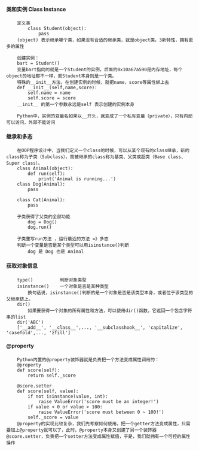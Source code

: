 #### 类和实例	Class Instance
		定义类
			class Student(object):
				pass
		(object) 表示继承哪个类，如果没有合适的继承类，就是object类。3新特性，拥有更多的属性		
		
		创建实例：	
		bart = Student()
		变量bart指向的就是一个Student的实例，后面的0x10a67a590是内存地址，每个object的地址都不一样，而Student本身则是一个类。
		特殊的__init__方法，在创建实例的时候，就把name，score等属性绑上去
		def __init__(self,name,score):
			self.name = name
			self.score = score
		__init__ 的第一个参数永远是self 表示创建的实例本身	
		
		Python中，实例的变量名如果以__开头，就变成了一个私有变量（private），只有内部可以访问，外部不能访问
		

#### 继承和多态
		在OOP程序设计中，当我们定义一个class的时候，可以从某个现有的class继承，新的class称为子类（Subclass），而被继承的class称为基类、父类或超类（Base class、Super class）。
		class Animal(object):
			def run(self):
				print('Animal is running...')
		class Dog(Animal):
			pass

		class Cat(Animal):
			pass
			
		子类获得了父类的全部功能
			dog = Dog()
			dog.run()
		
		子类重写run方法 ，运行最近的方法 =》多态
		判断一个变量是否是某个类型可以用isinstance()判断	
			dog 是 Dog 也是 Animal
			
			
#### 获取对象信息
		type() 			判断对象类型
		isinstance()	一个对象是否是某种类型	
			换句话说，isinstance()判断的是一个对象是否是该类型本身，或者位于该类型的父继承链上。
		dir()				
			如果要获得一个对象的所有属性和方法，可以使用dir()函数，它返回一个包含字符串的list
		dir('ABC')
		['__add__', '__class__',..., '__subclasshook__', 'capitalize', 'casefold',..., 'zfill']

			
#### @property
		Python内置的@property装饰器就是负责把一个方法变成属性调用的：
		@property
		def score(self):
			return self._score

		@score.setter
		def score(self, value):
			if not isinstance(value, int):
				raise ValueError('score must be an integer!')
			if value < 0 or value > 100:
				raise ValueError('score must between 0 ~ 100!')
			self._score = value			
		@property的实现比较复杂，我们先考察如何使用。把一个getter方法变成属性，只需要加上@property就可以了，此时，@property本身又创建了另一个装饰器@score.setter，负责把一个setter方法变成属性赋值，于是，我们就拥有一个可控的属性操作		
			

			
			
			
			
		
		
		
		
		
		
		
		
		
		
		
		
		
		
		
		
		
		
		
		
		
		
		
		
		
		
		
		
		
		
		
		
		
		
		
		
		
		
		
		
		
		
		